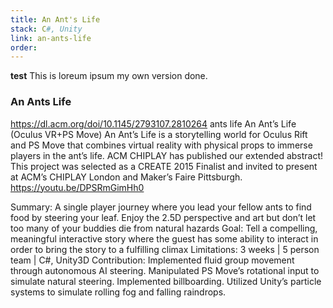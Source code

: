 ```yaml
---
title: An Ant's Life
stack: C#, Unity
link: an-ants-life
order:  
---
```


**test** This is loreum ipsum my own version done.

### An Ants Life

https://dl.acm.org/doi/10.1145/2793107.2810264 ants life 
An Ant’s Life (Oculus VR+PS Move)
An Ant’s Life is a storytelling world for Oculus Rift and PS Move that combines virtual reality with physical props to immerse players in the ant’s life.
ACM CHIPLAY has published our extended abstract! This project was selected as a CREATE 2015 Finalist and invited to present at ACM’s CHIPLAY London and Maker’s Faire Pittsburgh.
https://youtu.be/DPSRmGimHh0 

Summary:	A single player journey where you lead your fellow ants to find food by steering your leaf. Enjoy the 2.5D perspective and art but don’t let too many of your buddies die from natural hazards
Goal:	Tell a compelling, meaningful interactive story where the guest has some ability to interact in order to bring the story to a fulfilling climax
Limitations:	3 weeks | 5 person team | C#, Unity3D
Contribution:	Implemented fluid group movement through autonomous AI steering. Manipulated PS Move’s rotational input to simulate natural steering. Implemented billboarding. Utilized Unity’s particle systems to simulate rolling fog and falling raindrops.
